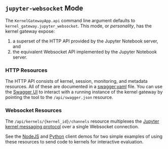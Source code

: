 ## `jupyter-websocket` Mode

The `KernelGatewayApp.api` command line argument defaults to `kernel_gateway.jupyter_websocket`. This mode, or *personality*, has the kernel gateway expose:

1. a superset of the HTTP API provided by the Jupyter Notebook server, and
2. the equivalent Websocket API implemented by the Jupyter Notebook server.

### HTTP Resources

The HTTP API consists of kernel, session, monitoring, and metadata resources. All of these are documented in a [swagger.yaml](https://github.com/jupyter/kernel_gateway/blob/master/kernel_gateway/services/api/swagger.yaml) file. You can use the [Swagger UI](http://petstore.swagger.io) to interact with a running instance of the kernel gateway by pointing the tool to the `/api/swagger.json` resource.

### Websocket Resources

The `/api/kernels/{kernel_id}/channels` resource multiplexes the [Jupyter kernel messaging protocol](http://jupyter-client.readthedocs.org/en/latest/messaging.html) over a single Websocket connection.

See the [NodeJS](https://github.com/jupyter/kernel_gateway_demos/tree/master/node_client_example) and [Python](https://github.com/jupyter/kernel_gateway_demos/tree/master/python_client_example) client demos for two simple examples of using these resources to send code to kernels for interactive evaluation.
